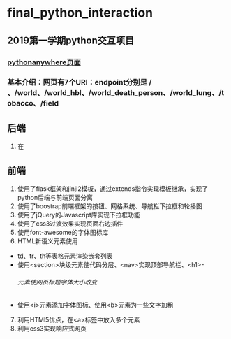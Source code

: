# final_python_interaction
## 2019第一学期python交互项目
### [pythonanywhere页面](http://lixintao.pythonanywhere.com/)
### 基本介绍：网页有7个URl：endpoint分别是 / 、/world、/world_hbl、/world_death_person、/world_lung、/tobacco、/field
## 后端
1. 在
## 前端
1. 使用了flask框架和jinji2模板，通过extends指令实现模板继承，实现了python后端与前端页面分离
2. 使用了boostrap前端框架的按钮、网格系统、导航栏下拉框和轮播图
3. 使用了jQuery的Javascript库实现下拉框功能
4. 使用了css3过渡效果实现页面右边插件
5. 使用font-awesome的字体图标库
6. HTML新语义元素使用
  * td、tr、th等表格元素渲染嵌套列表
  * 使用\<section>块级元素使代码分层、\<nav>实现顶部导航栏、\<h1>-<h6>元素使网页标题字体大小改变
  * 使用\<i>元素添加字体图标、使用\<b>元素为一些文字加粗
7. 利用HTMl5优点，在\<a>标签中放入多个元素
8. 利用css3实现响应式网页 

